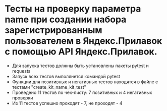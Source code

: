 ﻿# Тесты на проверку параметра name при создании набора зарегистрированным пользователем в Яндекс.Прилавок с помощью API Яндекс.Прилавок.
- Для запуска тестов должны быть установлены пакеты pytest и requests
- Запуск всех тестов выполянется командой pytest
- Функции для позитивных и негативных тестов находятся в файле с тестами "create_kit_name_kit_test"
- Проведено 11 тестов по чек-листу: 7 позитивных и 4 негативных проверки
- Из 11 тестов успешно проходят - 7, не проходят - 4